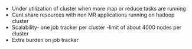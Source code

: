 * Under utilization of cluster when more map or reduce tasks are running
* Cant share resources with non MR applications running on hadoop cluster
* Scalability- one job tracker per cluster -limit of about 4000 nodes per cluster
* Extra burden on job tracker
